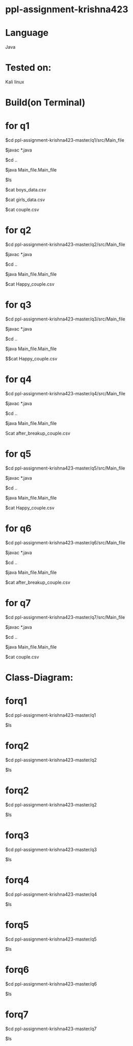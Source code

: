 # ppl-assignment-krishna423

# Language
Java
# Tested on:
Kali linux
# Build(on Terminal)
# for q1

$cd ppl-assignment-krishna423-master/q1/src/Main_file

$javac *.java

$cd ..

$java Main_file.Main_file

$ls

$cat boys_data.csv

$cat girls_data.csv

$cat couple.csv
# for q2

$cd ppl-assignment-krishna423-master/q2/src/Main_file

$javac *.java

$cd ..

$java Main_file.Main_file

$cat Happy_couple.csv 

# for q3

$cd ppl-assignment-krishna423-master/q3/src/Main_file

$javac *.java

$cd ..

$java Main_file.Main_file

$$cat Happy_couple.csv 

# for q4

$cd ppl-assignment-krishna423-master/q4/src/Main_file

$javac *.java

$cd ..

$java Main_file.Main_file

Scat after_breakup_couple.csv 
# for q5

$cd ppl-assignment-krishna423-master/q5/src/Main_file

$javac *.java

$cd ..

$java Main_file.Main_file

$cat Happy_couple.csv
# for q6

$cd ppl-assignment-krishna423-master/q6/src/Main_file

$javac *.java

$cd ..

$java Main_file.Main_file

$cat after_breakup_couple.csv

# for q7

$cd ppl-assignment-krishna423-master/q7/src/Main_file

$javac *.java

$cd ..

$java Main_file.Main_file

$cat couple.csv

# Class-Diagram:
# forq1
$cd ppl-assignment-krishna423-master/q1

$ls
# forq2
$cd ppl-assignment-krishna423-master/q2

$ls
# forq2
$cd ppl-assignment-krishna423-master/q2

$ls
# forq3
$cd ppl-assignment-krishna423-master/q3

$ls
# forq4
$cd ppl-assignment-krishna423-master/q4

$ls
# forq5
$cd ppl-assignment-krishna423-master/q5

$ls
# forq6
$cd ppl-assignment-krishna423-master/q6

$ls
# forq7
$cd ppl-assignment-krishna423-master/q7

$ls

